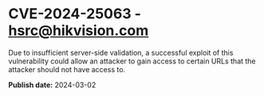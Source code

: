 # CVE-2024-25063 - hsrc@hikvision.com

Due to insufficient server-side validation, a successful exploit of this vulnerability could allow an attacker to gain access to certain URLs that the attacker should not have access to.

**Publish date:** 2024-03-02
